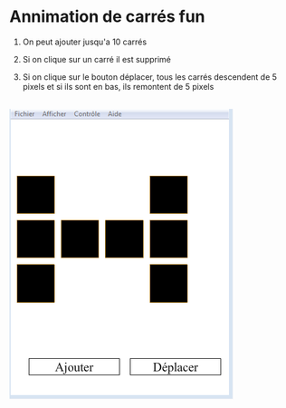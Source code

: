 Annimation de carrés fun 
========================
1) On peut ajouter jusqu'a 10 carrés

2) Si on clique sur un carré il est supprimé 

3) Si on clique sur le bouton déplacer, tous les carrés descendent de 5 pixels
et si ils sont en bas, ils remontent de 5 pixels <br/><br/>

![exemple](exemple.PNG)
